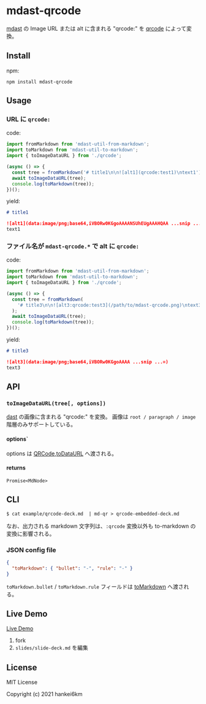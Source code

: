 # mdast-qrcode

[mdast](https://github.com/syntax-tree/mdast) の Image URL または alt に含まれる "qrcode:" を [qrcode](https://www.npmjs.com/package/qrcode) によって変換。

## Install

npm:

```
npm install mdast-qrcode
```

## Usage

### URL に `qrcode:`

code:

```typescript
import fromMarkdown from 'mdast-util-from-markdown';
import toMarkdown from 'mdast-util-to-markdown';
import { toImageDataURL } from './qrcode';

(async () => {
  const tree = fromMarkdown('# title1\n\n![alt1](qrcode:test1)\ntext1');
  await toImageDataURL(tree);
  console.log(toMarkdown(tree));
})();
```

yield:

```markdown
# title1

![alt1](data:image/png;base64,iVBORw0KGgoAAAANSUhEUgAAAHQAA ...snip ...=)
text1
```

### ファイル名が `mdast-qrcode.*` で alt に `qrcode:`

code:

```typescript
import fromMarkdown from 'mdast-util-from-markdown';
import toMarkdown from 'mdast-util-to-markdown';
import { toImageDataURL } from './qrcode';

(async () => {
  const tree = fromMarkdown(
    '# title3\n\n![alt3:qrcode:test3](/path/to/mdast-qrcode.png)\ntext3'
  );
  await toImageDataURL(tree);
  console.log(toMarkdown(tree));
})();
```

yield:

```markdown
# title3

![alt3](data:image/png;base64,iVBORw0KGgoAAAA ...snip ...=)
text3
```

## API

### `toImageDataURL(tree[, options])`

[dast](https://github.com/syntax-tree/mdast) の画像に含まれる "qrcode:" を変換。
画像は `root / paragraph / image` 階層のみサポートしている。

#### options`

options は [QRCode,toDataURL](https://www.npmjs.com/package/qrcode#todataurltext-options-cberror-url-1) へ渡される。

#### returns

`Promise<MdNode>`

## CLI

```console
$ cat example/qrcode-deck.md  | md-qr > qrcode-embedded-deck.md
```

なお、出力される markdown 文字列は、`:qrcode` 変換以外も to-markdown の変換に影響される。

### JSON config file

```json
{
  "toMarkdown": { "bullet": "-", "rule": "-" }
}
```

`toMarkdown.bullet` / `toMarkdown.rule` フィールドは [toMarkdown](https://github.com/syntax-tree/mdast-util-to-markdown#tomarkdowntree-options) へ渡される。

## Live Demo

[Live Demo](https://codesandbox.io/s/github/hankei6km/mdast-qrcode-live-demo?file=/slides/slide-deck.md)

1. fork
1. `slides/slide-deck.md` を編集

## License

MIT License

Copyright (c) 2021 hankei6km
